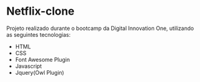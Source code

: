 # Netflix-clone

Projeto realizado durante o bootcamp da Digital Innovation One, utilizando as seguintes tecnologias:

* HTML
* CSS
* Font Awesome Plugin
* Javascript
* Jquery(Owl Plugin)

